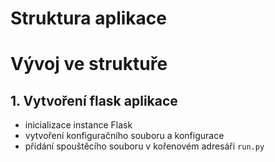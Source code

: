 # Struktura aplikace
# Vývoj ve struktuře
## 1. Vytvoření flask aplikace

- inicializace instance Flask
- vytvoření konfiguračního souboru a konfigurace
- přidání spouštěcího souboru v kořenovém adresáři `run.py`

